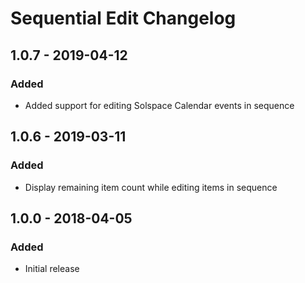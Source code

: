 # Sequential Edit Changelog

## 1.0.7 - 2019-04-12
### Added
- Added support for editing Solspace Calendar events in sequence

## 1.0.6 - 2019-03-11
### Added
- Display remaining item count while editing items in sequence

## 1.0.0 - 2018-04-05
### Added
- Initial release
